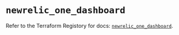 # `newrelic_one_dashboard`

Refer to the Terraform Registory for docs: [`newrelic_one_dashboard`](https://registry.terraform.io/providers/newrelic/newrelic/3.26.0/docs/resources/one_dashboard).
